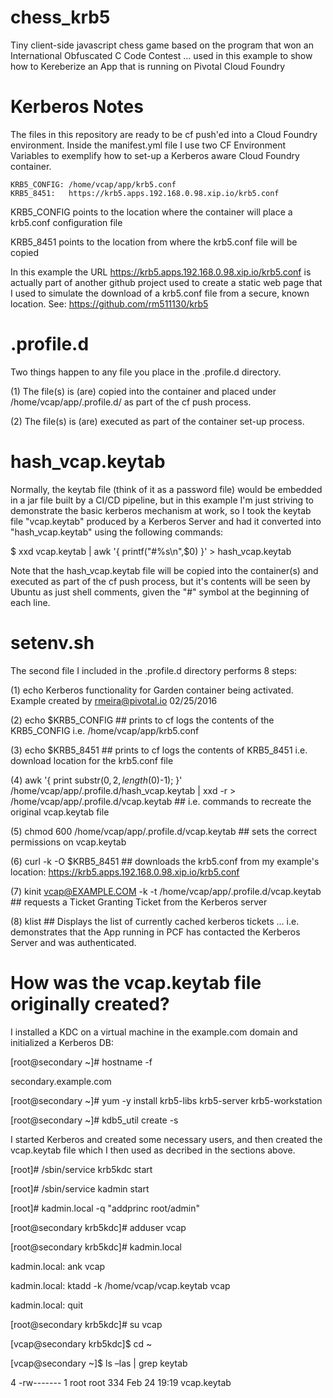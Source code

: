 # chess_krb5
Tiny client-side javascript chess game based on the program that won an International Obfuscated C Code Contest ... used in this example to show how to Kereberize an App that is running on Pivotal Cloud Foundry

# Kerberos Notes
The files in this repository are ready to be cf push'ed into a Cloud Foundry environment.
Inside the manifest.yml file I use two CF Environment Variables to exemplify how to set-up a Kerberos aware Cloud Foundry container.
    
    KRB5_CONFIG: /home/vcap/app/krb5.conf
    KRB5_8451:   https://krb5.apps.192.168.0.98.xip.io/krb5.conf

KRB5_CONFIG points to the location where the container will place a krb5.conf configuration file

KRB5_8451 points to the location from where the krb5.conf file will be copied

In this example the URL https://krb5.apps.192.168.0.98.xip.io/krb5.conf  is actually part of another github project used to create a static web page that I used to simulate the download of a krb5.conf file from a secure, known location. See: https://github.com/rm511130/krb5

# .profile.d

Two things happen to any file you place in the .profile.d directory.

(1) The file(s) is (are) copied into the container and placed under /home/vcap/app/.profile.d/ as part of the cf push process. 

(2) The file(s) is (are) executed as part of the container set-up process.

# hash_vcap.keytab

Normally, the keytab file (think of it as a password file) would be embedded in a jar file built by a CI/CD pipeline, but in this example I'm just striving to demonstrate the basic kerberos mechanism at work, so I took the keytab file "vcap.keytab" produced by a Kerberos Server and had it converted into "hash_vcap.keytab" using the following commands:

$ xxd vcap.keytab | awk '{ printf("#%s\n",$0) }' > hash_vcap.keytab

Note that the hash_vcap.keytab file will be copied into the container(s) and executed as part of the cf push process, but it's contents will be seen by Ubuntu as just shell comments, given the "#" symbol at the beginning of each line.

# setenv.sh

The second file I included in the .profile.d directory performs 8 steps:

(1) echo Kerberos functionality for Garden container being activated. Example created by rmeira@pivotal.io  02/25/2016

(2) echo $KRB5_CONFIG ## prints to cf logs the contents of the KRB5_CONFIG i.e. /home/vcap/app/krb5.conf

(3) echo $KRB5_8451 ## prints to cf logs the contents of KRB5_8451 i.e. download location for the krb5.conf file

(4) awk '{ print substr($0,2,length($0)-1); }' /home/vcap/app/.profile.d/hash_vcap.keytab | xxd -r > /home/vcap/app/.profile.d/vcap.keytab   ## i.e. commands to recreate the original vcap.keytab file

(5) chmod 600 /home/vcap/app/.profile.d/vcap.keytab  ## sets the correct permissions on vcap.keytab

(6) curl -k -O $KRB5_8451  ## downloads the krb5.conf from my example's location: https://krb5.apps.192.168.0.98.xip.io/krb5.conf

(7) kinit vcap@EXAMPLE.COM -k -t /home/vcap/app/.profile.d/vcap.keytab  ## requests a Ticket Granting Ticket from the Kerberos server

(8) klist  ## Displays the list of currently cached kerberos tickets ... i.e. demonstrates that the App running in PCF has contacted the Kerberos Server and was authenticated.

# How was the vcap.keytab file originally created?

I installed a KDC on a virtual machine in the example.com domain and initialized a Kerberos DB:

[root@secondary ~]# hostname -f

secondary.example.com

[root@secondary ~]# yum -y install krb5-libs krb5-server krb5-workstation  

[root@secondary ~]# kdb5_util create -s  

I started Kerberos and created some necessary users, and then created the vcap.keytab file which I then used as decribed in the sections above.

[root]# /sbin/service krb5kdc start  

[root]# /sbin/service kadmin start 

[root]# kadmin.local -q "addprinc root/admin" 

[root@secondary krb5kdc]# adduser vcap

[root@secondary krb5kdc]# kadmin.local

kadmin.local:  ank vcap

kadmin.local:  ktadd -k /home/vcap/vcap.keytab vcap

kadmin.local:  quit

[root@secondary krb5kdc]# su vcap

[vcap@secondary krb5kdc]$ cd ~

[vcap@secondary ~]$ ls –las | grep keytab

4 -rw-------   1 root root  334 Feb 24 19:19 vcap.keytab

















